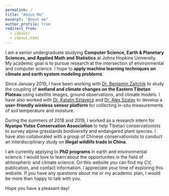 ```yaml
---
permalink: /
title: "About Me"
excerpt: "About me"
author_profile: true
redirect_from: 
  - /about/
  - /about.html
---
```


I am a senior undergraduate studying **Computer Science, Earth & Planetary Sciences, and Applied Math and Statistics** at Johns Hopkins University. My academic goal is to pursue research at the intersection of environmental and computer science. I hope to **apply machine learning techniques on climate and earth system modeling problems**. 

Since January 2019, I have been working with [Dr. Benjamin Zaitchik](https://eps.jhu.edu/directory/benjamin-zaitchik/) to study the coupling of **wetland and climate changes on the Eastern Tibetan Plateau** using satellite images, ground observations, and climate models. I have also worked with [Dr. Katalin Szlavecz](https://eps.jhu.edu/directory/katalin-szlavecz/) and [Dr. Alex Szalay](https://physics-astronomy.jhu.edu/directory/alexander-s-szalay/) to develop a **user-friendly wireless sensor platform** for collecting in-situ measurements of soil temperature and moisture. 

During the summers of 2018 and 2019, I worked as a research intern for **Nyanpo Yutse Conservation Association** to help Tibetan conservationists to survey alpine grasslands biodiversity and endangered plant species. I have also collaborated with a group of Chinese conservationists to conduct an interdisciplinary study on **illegal wildlife trade in China**.

I am currently applying to **PhD programs** in earth and environmental science. I would love to learn about the opportunites in the field of atmospheric and climate science. On this website you can find my CV, publication, and contact information. I appreciate your time of exploring this website. If you have any questions about me or my academic plan, I would be more than happy to talk with you. 

Hope you have a pleasant day!